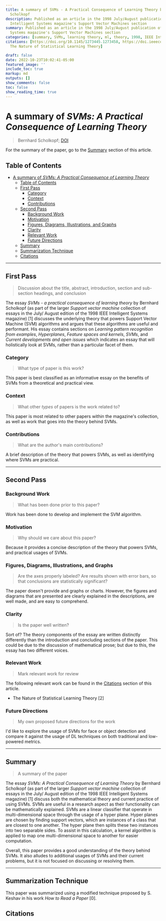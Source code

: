 ```yaml
---
title: A summary of SVMs - A Practical Consequence of Learning Theory by Bernhard
  Scholkopf
description: Published as an article in the 1998 July/August publication of the IEEE
  Intelligent Systems magazine's Support Vector Machines section
summary: Published as an article in the 1998 July/August publication of the IEEE Intelligent
  Systems magazine's Support Vector Machines section
categories: [summary, SVMs, learning theory, ml, theory, 1998, IEEE Intelligent Systems]
citations: [https://doi.org/10.1145/1273445.1273458, https://doi.ieeecomputersociety.org/10.1109/5254.708428,
  The Nature of Statistical Learning Theory]

draft: false
date: 2022-10-23T10:02:41-05:00
featured_image: ''
include_toc: true
markup: md
outputs: []
show_comments: false
toc: false
show_reading_time: true
---
```


# A summary of *SVMs: A Practical Consequence of Learning Theory*

> Bernhard Scholkopf;
> [DOI](https://doi.ieeecomputersociety.org/10.1109/5254.708428)

For the summary of the paper, go to the [Summary](#summary) section of this
article.

## Table of Contents

- [A summary of *SVMs: A Practical Consequence of Learning Theory*](#a-summary-of-svms-a-practical-consequence-of-learning-theory)
  - [Table of Contents](#table-of-contents)
  - [First Pass](#first-pass)
    - [Category](#category)
    - [Context](#context)
    - [Contributions](#contributions)
  - [Second Pass](#second-pass)
    - [Background Work](#background-work)
    - [Motivation](#motivation)
    - [Figures, Diagrams, Illustrations, and Graphs](#figures-diagrams-illustrations-and-graphs)
    - [Clarity](#clarity)
    - [Relevant Work](#relevant-work)
    - [Future Directions](#future-directions)
  - [Summary](#summary)
  - [Summarization Technique](#summarization-technique)
  - [Citations](#citations)

______________________________________________________________________

## First Pass

> Discussion about the title, abstract, introduction, section and sub-section
> headings, and conclusion

The essay *SVMs - a practical consequence of learning theory* by Bernhard
Scholkopf (as part of the larger *Support vector machine* collection of essays
in the July/ August edition of the 1998 IEEE Intelligent Systems magazine) \[1\]
discusses the underlying theory that powers Support Vector Machine (SVM)
algorithms and argues that these algorithms are useful and performant. His essay
contains sections on *Learning pattern recognition from examples*,
*Hyperplanes*, *Feature spaces and kernels*, *SVMs*, and *Current developments
and open issues* which indicates an essay that will holistically look at SVMs,
rather than a particular facet of them.

### Category

> What type of paper is this work?

This paper is best classified as an informative essay on the benefits of SVMs
from a theoretical and practical view.

### Context

> What other *types* of papers is the work related to?

This paper is most related to other papers within the magazine's collection, as
well as work that goes into the theory behind SVMs.

### Contributions

> What are the author's main contributions?

A brief description of the theory that powers SVMs, as well as identifying where
SVMs are practical.

______________________________________________________________________

## Second Pass

### Background Work

> What has been done prior to this paper?

Work has been done to develop and implement the SVM algorithm.

### Motivation

> Why should we care about this paper?

Because it provides a concise description of the theory that powers SVMs, and
practical usages of SVMs.

### Figures, Diagrams, Illustrations, and Graphs

> Are the axes properly labeled? Are results shown with error bars, so that
> conclusions are statistically significant?

The paper doesn't provide and graphs or charts. However, the figures and
diagrams that are presented are clearly explained in the descriptions, are well
made, and are easy to comprehend.

### Clarity

> Is the paper well written?

Sort of? The theory components of the essay are written distinctly differently
than the introduction and concluding sections of the paper. This could be due to
the discussion of mathematical prose; but due to this, the essay has two
different voices.

### Relevant Work

> Mark relevant work for review

The following relevant work can be found in the [Citations](#citations) section
of this article.

- The Nature of Statistical Learning Theory \[2\]

### Future Directions

> My own proposed future directions for the work

I'd like to explore the usage of SVMs for face or object detection and compare
it against the usage of DL techniques on both traditional and low-powered
metrics.

______________________________________________________________________

## Summary

> A summary of the paper

The essay *SVMs: A Practical Consequence of Learning Theory* by Bernhard
Scholkopf (as part of the larger *Support vector machine* collection of essays
in the July/ August edition of the 1998 IEEE Intelligent Systems magazine) \[1\]
discuss both the mathematical theory and current practice of using SVMs. SVMs
are useful in a research aspect as their functionality can be mathematically
explained. SVMs are a linear classifier that operate in multi-dimensional space
through the usage of a hyper plane. Hyper planes are chosen by finding support
vectors, which are instances of a class that are closest to one another. The
hyper plane then splits these two instances into two separable sides. To assist
in this calculation, a kernel algorithm is applied to map one multi-dimensional
space to another for easier computation.

Overall, this paper provides a good understanding of the theory behind SVMs. It
also alludes to additional usages of SVMs and their current problems, but it is
not focused on discussing or resolving them.

______________________________________________________________________

## Summarization Technique

This paper was summarized using a modified technique proposed by S. Keshav in
his work *How to Read a Paper* \[0\].

## Citations
